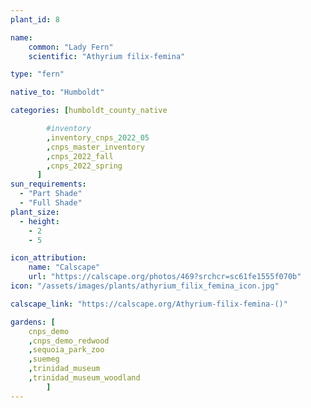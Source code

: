 ```yaml
---
plant_id: 8

name: 
    common: "Lady Fern"  
    scientific: "Athyrium filix-femina"  

type: "fern"

native_to: "Humboldt"

categories: [humboldt_county_native

        #inventory 
        ,inventory_cnps_2022_05
        ,cnps_master_inventory
        ,cnps_2022_fall
        ,cnps_2022_spring
      ]
sun_requirements:
  - "Part Shade"
  - "Full Shade"
plant_size:
  - height: 
    - 2
    - 5

icon_attribution: 
    name: "Calscape"
    url: "https://calscape.org/photos/469?srchcr=sc61fe1555f070b" 
icon: "/assets/images/plants/athyrium_filix_femina_icon.jpg"

calscape_link: "https://calscape.org/Athyrium-filix-femina-()"

gardens: [
    cnps_demo
    ,cnps_demo_redwood
    ,sequoia_park_zoo
    ,suemeg
    ,trinidad_museum
    ,trinidad_museum_woodland
        ]
---
```


